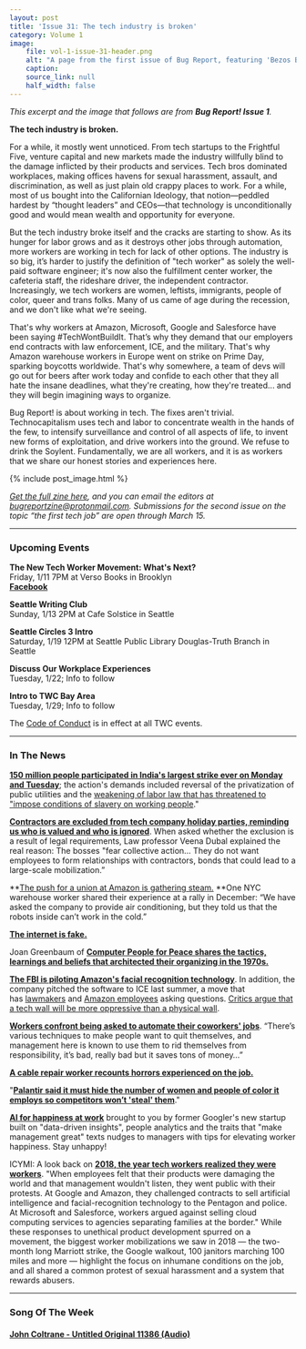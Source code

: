 ```yaml
---
layout: post
title: 'Issue 31: The tech industry is broken'
category: Volume 1
image:
    file: vol-1-issue-31-header.png
    alt: "A page from the first issue of Bug Report, featuring 'Bezos Bingo'"
    caption: 
    source_link: null
    half_width: false
---
```


<!-- Content imported from: https://us11.campaign-archive.com/?e=dbff030191&u=194e57c175176cfd13007a197&id=1a736cd19d -->

_This excerpt and the image that follows are from **Bug Report! Issue 1**._  
  
**The tech industry is broken.**  
  
For a while, it mostly went unnoticed. From tech startups to the Frightful Five, venture capital and new markets made the industry willfully blind to the damage inflicted by their products and services. Tech bros dominated workplaces, making offices havens for sexual harassment, assault, and discrimination, as well as just plain old crappy places to work. For a while, most of us bought into the Californian Ideology, that notion—peddled hardest by “thought leaders” and CEOs—that technology is unconditionally good and would mean wealth and opportunity for everyone.  

<!--excerpt-->
  
But the tech industry broke itself and the cracks are starting to show. As its hunger for labor grows and as it destroys other jobs through automation, more workers are working in tech for lack of other options. The industry is so big, it’s harder to justify the definition of "tech worker" as solely the well-paid software engineer; it's now also the fulfillment center worker, the cafeteria staff, the rideshare driver, the independent contractor. Increasingly, we tech workers are women, leftists, immigrants, people of color, queer and trans folks. Many of us came of age during the recession, and we don't like what we're seeing.  
  
That's why workers at Amazon, Microsoft, Google and Salesforce have been saying #TechWontBuildIt. That’s why they demand that our employers end contracts with law enforcement, ICE, and the military. That's why Amazon warehouse workers in Europe went on strike on Prime Day, sparking boycotts worldwide. That's why somewhere, a team of devs will go out for beers after work today and confide to each other that they all hate the insane deadlines, what they're creating, how they're treated... and they will begin imagining ways to organize.  
  
Bug Report! is about working in tech. The fixes aren't trivial. Technocapitalism uses tech and labor to concentrate wealth in the hands of the few, to intensify surveillance and control of all aspects of life, to invent new forms of exploitation, and drive workers into the ground. We refuse to drink the Soylent. Fundamentally, we are all workers, and it is as workers that we share our honest stories and experiences here.

{% include post_image.html %}

_[Get the full zine here](https://archive.org/details/BugReportIssue1), and you can email the editors at bugreportzine@protonmail.com. Submissions for the second issue&nbsp;on the topic “the first tech job”&nbsp;are open&nbsp;through March 15._

***

###  Upcoming Events

 **The New Tech Worker Movement: What's Next?**  
Friday, 1/11 7PM at Verso Books in Brooklyn  
[**Facebook**](https://www.facebook.com/events/299017240954853/)&nbsp;  
  
**Seattle Writing Club**  
Sunday, 1/13 2PM at Cafe Solstice in Seattle  
  
**Seattle Circles 3 Intro**  
Saturday, 1/19 12PM at Seattle Public Library Douglas-Truth Branch in Seattle&nbsp;  
  
**Discuss Our Workplace Experiences**  
Tuesday, 1/22; Info to follow  
  
**Intro to TWC Bay Area**  
Tuesday, 1/29; Info to follow

The [Code of Conduct](https://techworkerscoalition.org/community-guide/) is in effect at all TWC events.

***

###  In The News

[**150 million people participated in India's largest strike ever on Monday and Tuesday**](https://notesfrombelow.org/article/india-general-strike-2019); the action's demands included reversal of the privatization of public utilities and the [weakening of labor law that has threatened&nbsp;to "impose conditions of slavery on working people](https://www.peoplesworld.org/article/200-million-on-strike-in-india-communist-party-leaders-detained/)."  
  
[**Contractors are excluded from tech company holiday parties, reminding us who is valued and who is ignored**](https://www.huffpost.com/entry/contractors-holiday-party-employee-benefits_n_5c2c335ae4b0407e9085e368). When asked whether the exclusion is a result of legal requirements, Law professor Veena Dubal explained the real reason: The bosses "fear collective action... They do not want employees to form relationships with contractors, bonds that could lead to a large-scale mobilization.”  
  
**[The push for a union at Amazon is gathering steam.](https://www.theguardian.com/technology/2019/jan/01/amazon-fulfillment-center-warehouse-employees-union-new-york-minnesota)&nbsp;**One NYC warehouse worker shared their experience at a rally in December:&nbsp;“We have asked the company to provide air conditioning, but they told us that the robots inside can’t work in the cold.”

[**The internet is fake.**](http://nymag.com/intelligencer/2018/12/how-much-of-the-internet-is-fake.html)  
  
Joan Greenbaum of [**Computer People for Peace shares the tactics, learnings and beliefs that architected their organizing in the 1970s.**](https://logicmag.io/06-mainframe-interrupted/)  
  
[**The FBI is piloting Amazon's facial recognition technology**](https://www.nextgov.com/emerging-tech/2019/01/fbi-trying-amazons-facial-recognition-software/153888/).&nbsp;In addition, the company pitched the software to ICE last summer, a move that has&nbsp;[lawmakers](https://www.nextgov.com/emerging-tech/2018/12/lawmakers-want-better-answers-amazon-about-facial-matching-program/153288/)&nbsp;and&nbsp;[Amazon employees](https://www.buzzfeednews.com/article/daveyalba/amazon-all-hands-facial-rekognition-ice)&nbsp;asking questions. [Critics argue that a tech wall will be more oppressive than a physical wall](https://twitter.com/RAICESTEXAS/status/1083792987698548736).  
  
[**Workers confront&nbsp;being asked to automate their coworkers' jobs**](https://gizmodo.com/so-you-automated-your-coworkers-out-of-a-job-1831584839).&nbsp;“There’s various techniques to make people want to quit themselves, and management here is known to use them to rid themselves from responsibility, it’s bad, really bad but it saves tons of money…”  
  
[**A cable repair worker recounts&nbsp;horrors experienced on&nbsp;the job.**](https://m.huffpost.com/us/entry/us_5c0ea571e4b06484c9fd4c21/amp)  
  
"[**Palantir said it must hide the number of women and people of color it employs so competitors won’t 'steal' them**](https://www.revealnews.org/article/oracle-and-palantir-said-diversity-figures-were-trade-secrets-the-real-secret-embarrassing-numbers/)."&nbsp;&nbsp;  
  
[**AI for happiness at work**](https://www.nytimes.com/2018/12/31/technology/human-resources-artificial-intelligence-humu.html) brought to you by former Googler's new startup built on "data-driven insights",&nbsp;people analytics and the traits that "make management great" texts nudges to managers with tips for elevating worker happiness. Stay unhappy!  
  
ICYMI: A look back on [**2018, the year tech workers realized they were workers**](https://www.wired.com/story/why-hotel-workers-strike-reverberated-through-tech/).&nbsp;"When employees felt that their products were damaging the world and that management wouldn't listen, they went public with their protests. At Google and Amazon, they challenged contracts to sell artificial intelligence and facial-recognition technology to the Pentagon and police. At Microsoft and Salesforce, workers argued against selling cloud computing services to agencies separating families at the border." While these responses to unethical product development spurred on a movement,&nbsp;the biggest worker mobilizations we saw in 2018 — the two-month long Marriott strike, the Google walkout, 100 janitors marching 100 miles and more — highlight the focus on inhumane conditions on the job, and all shared a common protest of sexual harassment and a system that rewards abusers.

***

### Song Of The Week

#### [**John Coltrane - Untitled Original 11386 (Audio)**](https://www.youtube.com/watch?v=sIv4elylwsA)
